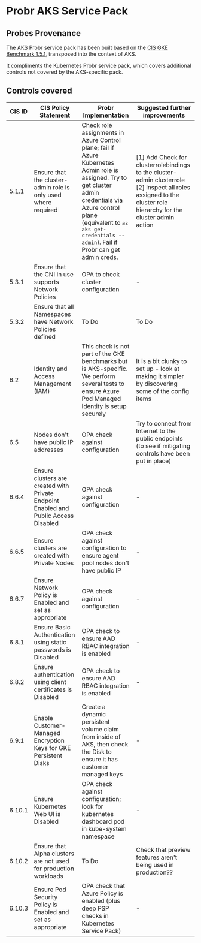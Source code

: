 # Probr AKS Service Pack
## Probes Provenance

The AKS Probr service pack has been built based on the [CIS GKE Benchmark 1.5.1](https://www.cisecurity.org/cis-benchmarks/), transposed into the context of AKS.

It compliments the Kubernetes Probr service pack, which covers additional controls not covered by the AKS-specific pack.

## Controls covered

| CIS ID | CIS Policy Statement | Probr Implementation | Suggested further improvements |
| ------ | ------               | -------------------- | ------------------- |
| 5.1.1  | Ensure that the cluster-admin role is only used where required | Check role assignments in Azure Control plane; fail if Azure Kubernetes Admin role is assigned. Try to get cluster admin credentials via Azure control plane (equivalent to `az aks get-credentials --admin`). Fail if Probr can get admin creds. |  [1] Add Check for clusterrolebindings to the cluster-admin clusterrole [2] inspect all roles assigned to the cluster role hierarchy for the cluster admin action |
| 5.3.1 | Ensure that the CNI in use supports Network Policies | OPA to check cluster configuration | - |
| 5.3.2 | Ensure that all Namespaces have Network Policies defined | To Do | To Do |
| 6.2 | Identity and Access Management (IAM) | This check is not part of the GKE benchmarks but is AKS-specific. We perform several tests to ensure Azure Pod Managed Identity is setup securely | It is a bit clunky to set up - look at making it simpler by discovering some of the config items |
| 6.5 | Nodes don't have public IP addresses | OPA check against configuration | Try to connect from Internet to the public endpoints (to see if mitigating controls have been put in place) |
| 6.6.4 | Ensure clusters are created with Private Endpoint Enabled and Public Access Disabled | OPA check against configuration | - |
| 6.6.5 | Ensure clusters are created with Private Nodes | OPA check against configuration to ensure agent pool nodes don't have public IP | - |
| 6.6.7 | Ensure Network Policy is Enabled and set as appropriate | OPA check against configuration | - |
| 6.8.1 | Ensure Basic Authentication using static passwords is Disabled | OPA check to ensure AAD RBAC integration is enabled | - |
| 6.8.2 | Ensure authentication using client certificates is Disabled | OPA check to ensure AAD RBAC integration is enabled | - |
| 6.9.1 | Enable Customer-Managed Encryption Keys for GKE Persistent Disks | Create a dynamic persistent volume claim from inside of AKS, then check the Disk to ensure it has customer managed keys | - |
| 6.10.1 | Ensure Kubernetes Web UI is Disabled | OPA check against configuration; look for kubernetes dashboard pod in kube-system namespace | - |
| 6.10.2 | Ensure that Alpha clusters are not used for production workloads | To Do | Check that preview features aren't being used in production?? |
| 6.10.3 | Ensure Pod Security Policy is Enabled and set as appropriate | OPA check that Azure Policy is enabled (plus deep PSP checks in Kubernetes Service Pack) | - |
